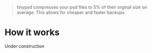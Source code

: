 > tinypsd compresses your psd files to 5% of their orginal size on average. This allows for cheaper and faster backups.

# How it works

Under construction
